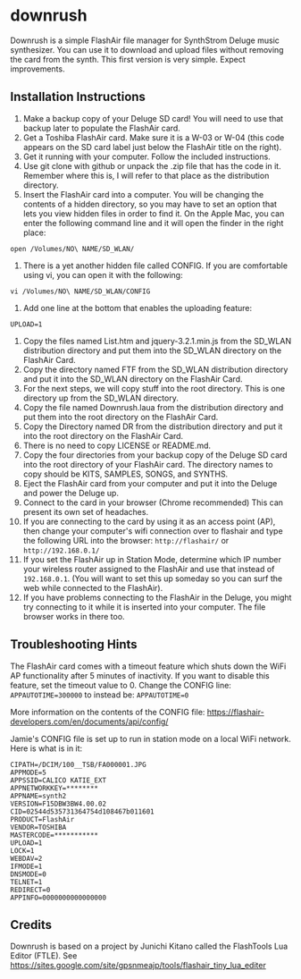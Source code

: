 # downrush
Downrush is a simple FlashAir file manager for SynthStrom Deluge music synthesizer. You can use it to download and upload files without removing the card from the synth. This first version is very simple. Expect improvements.

## Installation Instructions
1. Make a backup copy of your Deluge SD card! You will need to use that backup later to populate the FlashAir card.
1. Get a Toshiba FlashAir card. Make sure it is a  W-03 or W-04 (this code appears on the SD card label just below the FlashAir title on the right).
1. Get it running with your computer. Follow the included instructions.
1. Use git clone with github or unpack the .zip file that has the code in it. Remember where this is, I will refer to that place as the distribution directory.
1. Insert the FlashAir card into a computer. You will be changing the contents of a hidden directory, so you may have
to set an option that lets you view hidden files in order to find it. On the Apple Mac, you can enter the following command
line and it will open the finder in the right place:
```
open /Volumes/NO\ NAME/SD_WLAN/
```
1. There is a yet another hidden file called CONFIG. If you are comfortable using vi, you can open it with the following:
```
vi /Volumes/NO\ NAME/SD_WLAN/CONFIG
```
1. Add one line at the bottom that enables the uploading feature:
```
UPLOAD=1
```

1. Copy the files named List.htm and jquery-3.2.1.min.js from the SD_WLAN distribution directory and put them into the SD_WLAN directory on the FlashAir Card.
1. Copy the directory named FTF from the SD_WLAN distribution directory and put it into the SD_WLAN directory on the FlashAir Card.
1. For the next steps, we will copy stuff into the root directory. This is one directory up from the SD_WLAN directory. 
1. Copy the file named Downrush.laua from  the distribution directory and put them into the root directory on the FlashAir Card.
1. Copy the Directory named DR from the distribution directory and put it into the root directory on the FlashAir Card.
1. There is no need to copy LICENSE or README.md.
1. Copy the four directories from your backup copy of the Deluge SD card into the root directory of your FlashAir card. The directory names to copy should be KITS, SAMPLES, SONGS, and SYNTHS.
1. Eject the FlashAir card from your computer and put it into the Deluge and power the Deluge up.
1. Connect to the card in your browser (Chrome recommended) This can present its own set of headaches.
  1. If you are connecting to the card by using it as an access point (AP), then change your computer's wifi
  connection over to flashair and type the following URL into the browser: `http://flashair/` or `http://192.168.0.1/`
  2. If you set the FlashAir up in Station Mode, determine which IP number your wireless router assigned to the FlashAir and use that instead of `192.168.0.1`. (You will want to set this up someday so you can surf the web while connected to the FlashAir).
  3. If you have problems connecting to the FlashAir in the Deluge, you might try connecting to it while it is inserted into your computer. The file browser works in there too.

## Troubleshooting Hints

The FlashAir card comes with a timeout feature which shuts down the WiFi AP functionality after 5 minutes of inactivity. If you want to disable this feature, set the timeout value to 0.
Change the CONFIG line: `APPAUTOTIME=300000` to instead be: `APPAUTOTIME=0` 

More information on the contents of the CONFIG file:
https://flashair-developers.com/en/documents/api/config/


Jamie's CONFIG file is set up to run in station mode on a local WiFi network. Here is what is in it:

```
CIPATH=/DCIM/100__TSB/FA000001.JPG
APPMODE=5
APPSSID=CALICO KATIE_EXT
APPNETWORKKEY=********
APPNAME=synth2
VERSION=F15DBW3BW4.00.02
CID=02544d535731364754d108467b011601
PRODUCT=FlashAir
VENDOR=TOSHIBA
MASTERCODE=***********
UPLOAD=1
LOCK=1
WEBDAV=2
IFMODE=1
DNSMODE=0
TELNET=1
REDIRECT=0
APPINFO=0000000000000000
```
## Credits

Downrush is based on a project by Junichi Kitano called the FlashTools Lua Editor (FTLE). See https://sites.google.com/site/gpsnmeajp/tools/flashair_tiny_lua_editer
